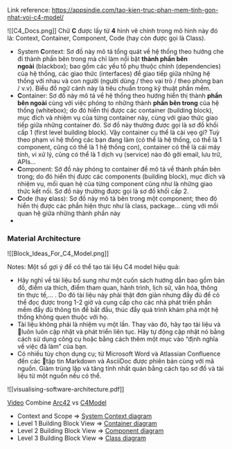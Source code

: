 Link reference: 
https://appsindie.com/tao-kien-truc-phan-mem-tinh-gon-nhat-voi-c4-model/

![[C4_Docs.png]]
Chữ **C** được lấy từ **4** hình vẽ chính trong mô hình này đó là: Context, Container, Component, Code (hay còn được gọi là Class).

-   System **C**ontext: Sơ đồ này mô tả tổng quát về hệ thống theo hướng che đi thành phần bên trong mà chỉ làm nổi bật **thành phần bên ngoài** (blackbox); bao gồm các yếu tố phụ thuộc chính (dependencies) của hệ thống, các giao thức (interfaces) để giao tiếp giữa những hệ thống với nhau và con người (người dùng / theo vai trò / theo phòng ban / v.v). Biểu đồ ngữ cảnh này là tiêu chuẩn trong kỹ thuật phần mềm.
-   **C**ontainer: Sơ đồ này mô tả về hệ thống theo hướng hiển thị thành **phần bên ngoài** cùng với việc phóng to những thành **phần bên trong** của hệ thống (whitebox); do đó hiển thị được các container (building block), mục đích và nhiệm vụ của từng container này, cùng với giao thức giao tiếp giữa những container đó. Sơ đồ này thường được gọi là sơ đồ khối cấp 1 (first level building block). Vậy container cụ thể là cài vẹo gì? Tuỳ theo phạm vi hệ thống các bạn đang làm (có thể là hệ thống, có thể là 1 component, cũng có thể là 1 hệ thống con), container có thể là cái máy tính, vi xử lý, cũng có thể là 1 dịch vụ (service) nào đó gởi email, lưu trữ, APIs…
-   **C**omponent: Sở đồ này phóng to container để mô tả về thành phần bên trong; do đó hiển thị được các components (building block), mục đích và nhiệm vụ, mối quan hệ của từng component cũng như là những giao thức kết nối. Sơ đồ này thường được gọi là sơ đồ khối cấp 2.
-   **C**ode (hay **c**lass): Sơ đồ này mô tả bên trong một component; theo đó hiển thị được các phần hiện thực như là class, package… cùng với mối quan hệ giữa những thành phần này
- 


### Material Architecture
![[Block_Ideas_For_C4_Model.png]]

Notes:
Một số gợi ý để có thể tạo tài liệu C4 model hiệu quả:

-   Hãy nghĩ về tài liệu bổ sung như một cuốn sách hướng dẫn bao gồm bản đồ, điểm ưa thích, điểm tham quan, hành trình, lịch sử, văn hóa, thông tin thực tế,… . Do đó tài liệu này phải thật đơn giản nhưng đầy đủ để có thể đọc được trong 1-2 giờ và cung cấp cho các nhà phát triển phần mềm đầy đủ thông tin để bắt đầu, thúc đẩy quá trình khám phá một hệ thống không quen thuộc với họ.
-   Tài liệu không phải là nhiệm vụ một lần. Thay vào đó, hãy tạo tài liệu và luôn luôn cập nhật và phát triển liên tục. Hãy tự động cập nhật nó bằng cách sử dụng công cụ hoặc bằng cách thêm một mục vào “định nghĩa về việc đã làm” của bạn.
-   Có nhiều tùy chọn dụng cụ; từ Microsoft Word và Atlassian Confluence đến các tập tin Markdown và AsciiDoc được phiên bản cùng với mã nguồn. Giảm trùng lặp và tăng tính nhất quán bằng cách tạo sơ đồ và tài liệu từ một nguồn nếu có thể.


![[visualising-software-architecture.pdf]]

[Video](https://www.youtube.com/watch?v=e-JBV2ZsIkk&t=388s)
Combine [Arc42](https://arc42.org/overview) vs [C4Model](https://www.ibm.com/garage/method/practices/code/c4-model-for-software-architecture/)
-   Context and Scope => [System Context diagram](https://en.wikipedia.org/wiki/System_context_diagram)  
-   Level 1 Building Block View => [Container diagram](https://www.hava.io/blog/container-diagram-generator)
-   Level 2 Building Block View => [Component diagram](https://www.visual-paradigm.com/guide/uml-unified-modeling-language/what-is-component-diagram/)
-   Level 3 Building Block View => [Class diagram](https://en.wikipedia.org/wiki/Class_diagram)